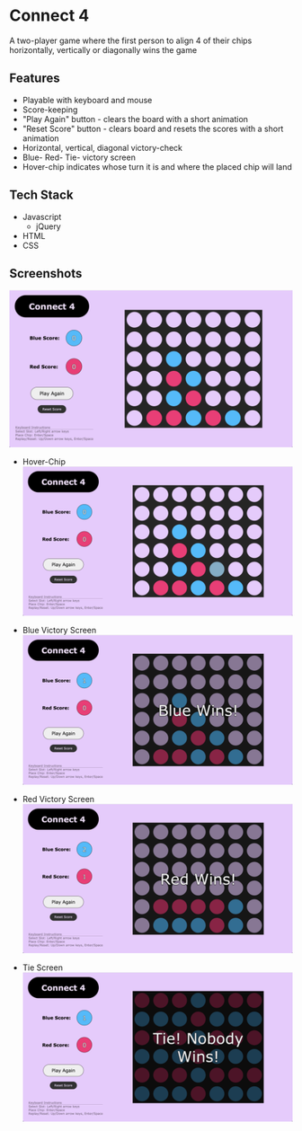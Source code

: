 # Connect 4

A two-player game where the first person to align 4 of their chips horizontally, vertically or diagonally wins the game

## Features

-   Playable with keyboard and mouse
-   Score-keeping
-   "Play Again" button - clears the board with a short animation
-   "Reset Score" button - clears board and resets the scores with a short animation
-   Horizontal, vertical, diagonal victory-check
-   Blue- Red- Tie- victory screen
-   Hover-chip indicates whose turn it is and where the placed chip will land

## Tech Stack

-   Javascript
    -   jQuery
-   HTML
-   CSS

## Screenshots

![](./public/screenshots/1.png)

-   Hover-Chip
    ![](./public/screenshots/2.png)

-   Blue Victory Screen
    ![](./public/screenshots/3.png)

-   Red Victory Screen
    ![](./public/screenshots/4.png)

-   Tie Screen
    ![](./public/screenshots/5.png)
